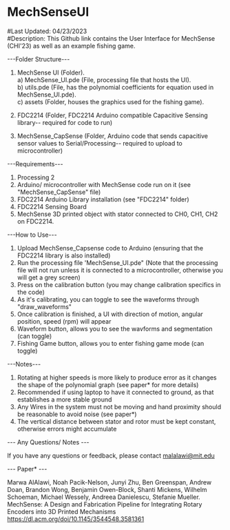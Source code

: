 # MechSenseUI
#Last Updated: 04/23/2023  
#Description: This Github link contains the User Interface for MechSense (CHI'23) as well as an example fishing game.  


---Folder Structure---  

1) MechSense UI (Folder).  
  a) MechSense_UI.pde (File, processing file that hosts the UI).    
  b) utils.pde (File, has the polynomial coefficients for equation used in MechSense_UI.pde).    
  c) assets (Folder, houses the graphics used for the fishing game).   
  
2) FDC2214 (Folder, FDC2214 Arduino compatible Capacitive Sensing library-- required for code to run)

3) MechSense_CapSense (Folder, Arduino code that sends capacitive sensor values to Serial/Processing-- required to upload to microcontroller)

---Requirements---  

1) Processing 2
2) Arduino/ microcontroller with MechSense code run on it (see "MechSense_CapSense" file)
3) FDC2214 Arduino Library installation (see "FDC2214" folder)
4) FDC2214 Sensing Board 
5) MechSense 3D printed object with stator connected to CH0, CH1, CH2 on FDC2214. 

---How to Use---

1) Upload MechSense_Capsense code to Arduino (ensuring that the FDC2214 library is also installed)
2) Run the processing file 'MechSense_UI.pde" (Note that the processing file  will not run unless it is connected to a microcontroller, otherwise you will get a grey screen) 
3) Press on the calibration button (you may change calibration specifics in the code)
4) As it's calibrating, you can toggle to see the waveforms through "draw_waveforms"
5) Once calibration is finished, a UI with direction of motion, angular position, speed (rpm) will appear
6) Waveform button, allows you to see the wavforms and segmentation (can toggle)
7) Fishing Game button, allows you to enter fishing game mode (can toggle)

---Notes---

1) Rotating at higher speeds is more likely to produce error as it changes the shape of the polynomial graph (see paper* for more details) 
2) Recommended if using laptop to have it connected to ground, as that establishes a more stable ground
3) Any Wires in the system must not be moving and hand proximity should be reasonable to avoid noise (see paper*)
4) The vertical distance between stator and rotor must be kept constant, otherwise errors might accumulate

--- Any Questions/ Notes --- 

If you have any questions or feedback, please contact malalawi@mit.edu 

--- Paper* --- 

Marwa AlAlawi, Noah Pacik-Nelson, Junyi Zhu, Ben Greenspan, Andrew Doan, Brandon Wong, Benjamin Owen-Block, Shanti Mickens, Wilhelm Schoeman, Michael Wessely, Andreea Danielescu, Stefanie Mueller.
MechSense: A Design and Fabrication Pipeline for Integrating Rotary Encoders into 3D Printed Mechanisms
https://dl.acm.org/doi/10.1145/3544548.3581361

